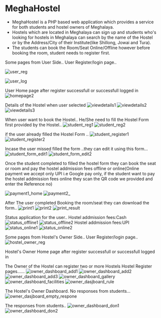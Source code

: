 # MeghaHostel

- MeghaHostel is a PHP based web application which provides a service for both students and hostel owners of Meghalaya.
- Hostels which are located in Meghalaya can sign up and students who's looking for hostels in Meghalaya can search by the name of the Hostel or by the Address/City of their Institute(like Shillong, Jowai and Tura).
- The students can book the Room/Seat Online/Offline however before booking the room, student needs to register first.




Some pages from User Side..
User Register/login page..

![user_reg](https://user-images.githubusercontent.com/54466232/207372137-75d27c9b-0d1b-47fd-a21c-fdcd66a044b2.png)

![user_log](https://user-images.githubusercontent.com/54466232/207372183-892b79b6-9c4f-48b7-a893-19cdf196601d.png)

User Home page after register successfull or successfull logged in
![homepage2](https://user-images.githubusercontent.com/54466232/207379543-29d04a71-296e-4fc1-b353-d52c0bea7d80.png)



Details of the Hostel when user selected
![viewdetails1](https://user-images.githubusercontent.com/54466232/207372522-a735b6ca-2676-4c47-b627-c3db85b197a4.png)
![viewdetails2](https://user-images.githubusercontent.com/54466232/207372688-241abce2-a9de-48f0-87de-a2ef46288a8c.png)
![viewdetails3](https://user-images.githubusercontent.com/54466232/207372742-8fadbfad-95d2-4b4e-b6c1-c0eb60a64a29.png)

When user want to book the Hostel..
He/She need to fill the Hostel Form first provided by the Hostel..
![student_reg1](https://user-images.githubusercontent.com/54466232/207373408-cc9e974e-6f2b-4735-ab44-048ab87f93cf.png)
![student_reg2](https://user-images.githubusercontent.com/54466232/207373468-0836f1ad-fcc5-4ce0-bfad-24c35d7cc069.png)


 if the user already filled the Hostel Form ..
![student_register1](https://user-images.githubusercontent.com/54466232/207374172-6db84d50-9f41-4d5a-9574-22b720c44327.png)
![student_register2](https://user-images.githubusercontent.com/54466232/207374196-a2cc5d1d-6ff6-4b38-9dd1-a45b2f22f0eb.png)

Incase the user missed filled the form ..they can edit it using this form...
![student_form_edit1](https://user-images.githubusercontent.com/54466232/207374573-49f92026-24a9-4239-98cb-72ced41d954e.png)
![student_form_edit2](https://user-images.githubusercontent.com/54466232/207374638-77a41ee5-a213-4b64-b332-1c843c1c3a96.png)

Once the student completed to filled the hostel form they can book the seat or room  and pay the hostel addmission fees offline or online(Online payment we accept only UPI i.e Google pay only, if the student want to pay the hostel addmission fees online they scan the QR code we  provided and enter the Reference no)

![payment1_home](https://user-images.githubusercontent.com/54466232/207375507-8fb1d70d-5e77-4c6d-b66e-7d2dc65a6b30.png)
![payment2_](https://user-images.githubusercontent.com/54466232/207376502-e4889b6f-5a65-45c2-8b23-00aa9571bfd8.png)

After The user completed Booking the room/seat they can download the form..
![print1](https://user-images.githubusercontent.com/54466232/207377316-120f3498-88d3-48d6-be9e-a29afaf52fb6.png)
![print2](https://user-images.githubusercontent.com/54466232/207377338-eca644a7-7173-4499-9581-a88d86300af1.png)
![print_result](https://user-images.githubusercontent.com/54466232/207377183-a8b82be9-42e8-476e-b370-5bf67c21b6d9.png)

Status application for the user..
Hostel addmission fees:Cash 
![status_offline1](https://user-images.githubusercontent.com/54466232/207377953-358285b2-2e9b-463b-8601-e760767310ec.png)
![status_offline2](https://user-images.githubusercontent.com/54466232/207377972-9a0620e9-2573-4829-9c15-ccacda9de5fb.png)
Hostel addmission fees:UPI
![status_online1](https://user-images.githubusercontent.com/54466232/207378186-1505a20e-5dcc-45d5-9294-3f04b9b8d1b1.png)
![status_online2](https://user-images.githubusercontent.com/54466232/207378225-2f28784d-8221-4ed6-aed8-92516f25e586.png)

Some pages from Hostel's Owner  Side..
User Register/login page..
![hostel_owner_reg](https://user-images.githubusercontent.com/54466232/207380841-2b110f90-db74-447f-b440-8f14a6cccfc7.png)


 Hostel's Owner Home page after register successfull or successfull logged in

The  Owner  of the Hostel can register two or more Hostels
Hostel Register pages......
![owner_dashboard_add1](https://user-images.githubusercontent.com/54466232/207382034-dd5a24fa-e95d-4479-9e64-f277e6cee944.png)
![owner_dashboard_add2](https://user-images.githubusercontent.com/54466232/207382059-c1111f5c-b3d9-417e-a6b2-fabc67f2349a.png)
![owner_dashboard_add3](https://user-images.githubusercontent.com/54466232/207382095-ccf40867-70b3-4a8d-b3d4-b5ba830c42db.png)
![owner_dashboard_gallery](https://user-images.githubusercontent.com/54466232/207382162-71fc6196-3a97-4613-9db8-132e6e616e98.png)
![owner_dashboard_facilities](https://user-images.githubusercontent.com/54466232/207382200-4cf27a79-f5f7-42d7-84a7-46345788a585.png)
![owner_dasjboard_rule](https://user-images.githubusercontent.com/54466232/207382218-2773dd59-2b89-4532-95c9-fe7a1677f899.png)

The Hostel's Owner Dashboard.
No responses from students...
![owner_dasjboard_empty_respone](https://user-images.githubusercontent.com/54466232/207382510-e51d2ba7-e701-48c6-b048-a51541ada314.png)


The responses from students..
![owner_dashboard_don1](https://user-images.githubusercontent.com/54466232/207383060-4a3a9aa5-ec86-4070-b6c1-807b1c70c9bd.png)
![owner_dashboard_don2](https://user-images.githubusercontent.com/54466232/207383105-2d7b0355-785a-4b1e-977a-434f9018c165.png)


